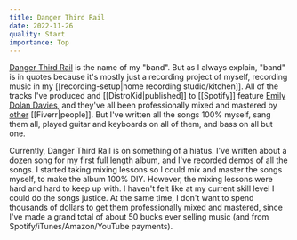 ```yaml
---
title: Danger Third Rail
date: 2022-11-26
quality: Start
importance: Top
---
```


[Danger Third Rail](https://dangerthirdrail.com) is the name of my "band". But as I always explain, "band" is in quotes because it's mostly just a recording project of myself, recording music in my [[recording-setup|home recording studio/kitchen]]. All of the tracks I've produced and [[DistroKid|published]] to [[Spotify]] feature [Emily Dolan Davies](https://emilydrums.com/), and they've all been professionally mixed and mastered by [other](https://soundbetter.com) [[Fiverr|people]]. But I've written all the songs 100% myself, sang them all, played guitar and keyboards on all of them, and bass on all but one.

Currently, Danger Third Rail is on something of a hiatus. I've written about a dozen song for my first full length album, and I've recorded demos of all the songs. I started taking mixing lessons so I could mix and master the songs myself, to make the album 100% DIY. However, the mixing lessons were hard and hard to keep up with. I haven't felt like at my current skill level I could do the songs justice. At the same time, I don't want to spend thousands of dollars to get them professionally mixed and mastered, since I've made a grand total of about 50 bucks ever selling music (and from Spotify/iTunes/Amazon/YouTube payments).
